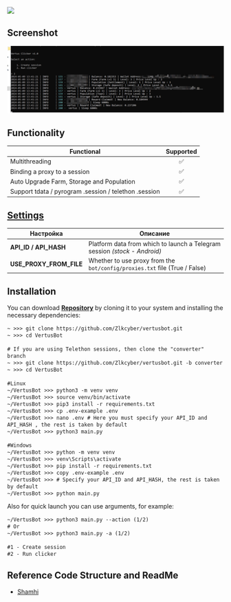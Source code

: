 [<img src="https://img.shields.io/badge/Telegram-%40Me-orange">](https://t.me/zlkcyber)


## Screenshot
![App Screenshot](https://raw.githubusercontent.com/Zlkcyber/vertusbot/main/demo.png)



## Functionality
| Functional                                                     | Supported |
|----------------------------------------------------------------|:---------:|
| Multithreading                                                 |     ✅     |
| Binding a proxy to a session                                   |     ✅     |
| Auto Upgrade Farm, Storage and Population                      |     ✅     |
| Support tdata / pyrogram .session / telethon .session          |     ✅     |

## [Settings](https://github.com/Zlkcyber/vertusbot/blob/main/.env.example)
| Настройка                | Описание                                                                                 |
|--------------------------|------------------------------------------------------------------------------------------|
| **API_ID / API_HASH**    | Platform data from which to launch a Telegram session _(stock - Android)_                |
| **USE_PROXY_FROM_FILE**  | Whether to use proxy from the `bot/config/proxies.txt` file (True / False)               |

## Installation
You can download [**Repository**](https://github.com/Zlkcyber/vertusbot) by cloning it to your system and installing the necessary dependencies:
```shell
~ >>> git clone https://github.com/Zlkcyber/vertusbot.git
~ >>> cd VertusBot

# If you are using Telethon sessions, then clone the "converter" branch
~ >>> git clone https://github.com/Zlkcyber/vertusbot.git -b converter
~ >>> cd VertusBot

#Linux
~/VertusBot >>> python3 -m venv venv
~/VertusBot >>> source venv/bin/activate
~/VertusBot >>> pip3 install -r requirements.txt
~/VertusBot >>> cp .env-example .env
~/VertusBot >>> nano .env # Here you must specify your API_ID and API_HASH , the rest is taken by default
~/VertusBot >>> python3 main.py

#Windows
~/VertusBot >>> python -m venv venv
~/VertusBot >>> venv\Scripts\activate
~/VertusBot >>> pip install -r requirements.txt
~/VertusBot >>> copy .env-example .env
~/VertusBot >>> # Specify your API_ID and API_HASH, the rest is taken by default
~/VertusBot >>> python main.py
```

Also for quick launch you can use arguments, for example:
```shell
~/VertusBot >>> python3 main.py --action (1/2)
# Or
~/VertusBot >>> python3 main.py -a (1/2)

#1 - Create session
#2 - Run clicker
```

## Reference Code Structure and ReadMe

- [Shamhi](https://github.com/shamhi)
